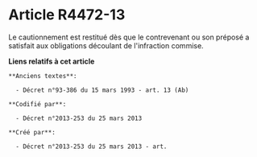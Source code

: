 # Article R4472-13

Le cautionnement est restitué dès que le contrevenant ou son préposé a satisfait aux obligations découlant de l'infraction
commise.

**Liens relatifs à cet article**

	**Anciens textes**:

	  - Décret n°93-386 du 15 mars 1993 - art. 13 (Ab)

	**Codifié par**:

	  - Décret n°2013-253 du 25 mars 2013

	**Créé par**:

	  - Décret n°2013-253 du 25 mars 2013 - art.
